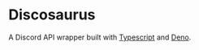 # Discosaurus

A Discord API wrapper built with [Typescript](https://www.typescriptlang.org/) and [Deno](https://deno.land/).
